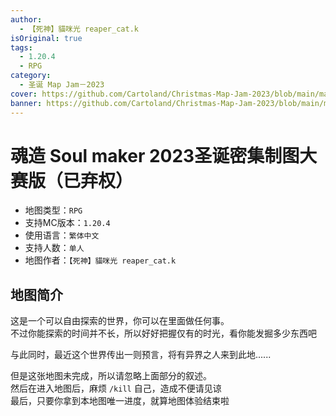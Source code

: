 ```yaml
---
author:
  - 【死神】貓咪光 reaper_cat.k
isOriginal: true
tags:
  - 1.20.4
  - RPG
category:
  - 圣诞 Map Jam－2023
cover: https://github.com/Cartoland/Christmas-Map-Jam-2023/blob/main/maps/%E6%B4%9B%E5%9F%BA%E7%9A%84%E9%AD%94%E5%B9%BB%E4%B9%8B%E6%97%85/files/title.png?raw=true
banner: https://github.com/Cartoland/Christmas-Map-Jam-2023/blob/main/maps/%E6%B4%9B%E5%9F%BA%E7%9A%84%E9%AD%94%E5%B9%BB%E4%B9%8B%E6%97%85/files/title.png?raw=true
---
```


# 魂造 Soul maker 2023圣诞密集制图大赛版（已弃权）

- 地图类型：`RPG`
- 支持MC版本：`1.20.4`
- 使用语言：`繁体中文`
- 支持人数：`单人`
- 地图作者：`【死神】貓咪光 reaper_cat.k`

## 地图简介

这是一个可以自由探索的世界，你可以在里面做任何事。  
不过你能探索的时间并不长，所以好好把握仅有的时光，看你能发掘多少东西吧

与此同时，最近这个世界传出一则预言，将有异界之人来到此地......

但是这张地图未完成，所以请忽略上面部分的叙述。  
然后在进入地图后，麻烦 `/kill` 自己，造成不便请见谅  
最后，只要你拿到本地图唯一进度，就算地图体验结束啦
